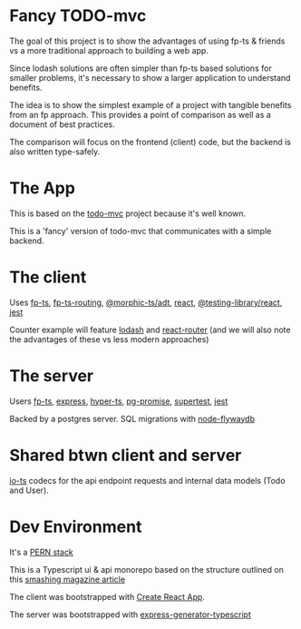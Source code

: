 # Fancy TODO-mvc

The goal of this project is to show the advantages of using fp-ts & friends vs a more traditional approach to building a web app.

Since lodash solutions are often simpler than fp-ts based solutions for smaller problems, it's necessary to show a larger application to understand benefits.

The idea is to show the simplest example of a project with tangible benefits from an fp approach. This provides a point of comparison as well as a document of best practices.

The comparison will focus on the frontend (client) code, but the backend is also written type-safely.

# The App

This is based on the [todo-mvc](http://todomvc.com/) project because it's well known.

This is a 'fancy' version of todo-mvc that communicates with a simple backend.

# The client

Uses [fp-ts](https://github.com/gcanti/fp-ts), [fp-ts-routing](https://github.com/gcanti/fp-ts-routing), [@morphic-ts/adt](https://github.com/sledorze/morphic-ts), [react](https://github.com/facebook/react), [@testing-library/react](https://github.com/testing-library/react-testing-library), [jest](https://github.com/facebook/jest)

Counter example will feature [lodash](https://github.com/lodash/lodash) and [react-router](https://github.com/ReactTraining/react-router) (and we will also note the advantages of these vs less modern approaches)

# The server

Users [fp-ts](https://github.com/gcanti/fp-ts), [express](https://github.com/expressjs/express), [hyper-ts](https://github.com/gcanti/hyper-ts), [pg-promise](https://github.com/vitaly-t/pg-promise), [supertest](https://github.com/visionmedia/supertest), [jest](https://github.com/facebook/jest)

Backed by a postgres server. SQL migrations with [node-flywaydb](https://github.com/markgardner/node-flywaydb)

# Shared btwn client and server

[io-ts](https://github.com/gcanti/io-ts) codecs for the api endpoint requests and internal data models (Todo and User).

# Dev Environment

It's a [PERN stack](https://www.geeksforgeeks.org/what-is-pern-stack/)

This is a Typescript ui & api monorepo based on the structure outlined on this [smashing magazine article](https://www.smashingmagazine.com/2019/07/yarn-workspaces-organize-project-codebase-pro/)

The client was bootstrapped with [Create React App](https://github.com/facebook/create-react-app).

The server was bootstrapped with [express-generator-typescript](https://github.com/seanpmaxwell/express-generator-typescript)
